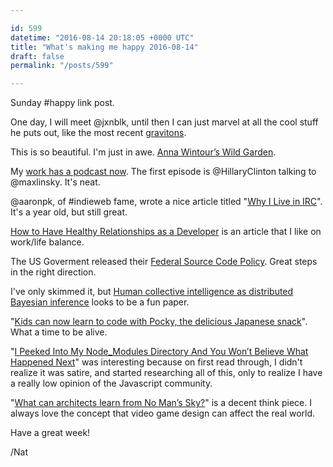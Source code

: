 ```yaml
---

id: 599
datetime: "2016-08-14 20:18:05 +0000 UTC"
title: "What's making me happy 2016-08-14"
draft: false
permalink: "/posts/599"

---
```


Sunday #happy link post.

One day, I will meet @jxnblk, until then I can just marvel at all the cool stuff he puts out, like the most recent [gravitons](https://github.com/jxnblk/gravitons).

This is so beautiful. I'm just in awe. [Anna Wintour’s Wild Garden](http://nyti.ms/2bdNt7q).

My [work has a podcast now](https://www.hillaryclinton.com/page/podcast/?ref=natops). The first episode is @HillaryClinton talking to @maxlinsky. It's neat.

@aaronpk, of #indieweb fame, wrote a nice article titled "[Why I Live in IRC](https://aaronparecki.com/2015/08/29/8/why-i-live-in-irc)". It's a year old, but still great.

[How to Have Healthy Relationships as a Developer](http://smo.nu/how-to-have-healthy-relationships-as-a-developer/) is an article that I like on work/life balance.

The US Goverment released their [Federal Source Code Policy](https://sourcecode.cio.gov/). Great steps in the right direction.

I've only skimmed it, but [Human collective intelligence as distributed Bayesian inference](http://arxiv.org/abs/1608.01987) looks to be a fun paper.

"[Kids can now learn to code with Pocky, the delicious Japanese snack](http://www.theverge.com/2016/8/5/12387456/glicode-pocky-coding-game-japan)". What a time to be alive.

"[I Peeked Into My Node_Modules Directory And You Won’t Believe What Happened Next](https://medium.com/friendship-dot-js/i-peeked-into-my-node-modules-directory-and-you-wont-believe-what-happened-next-b89f63d21558)" was interesting because on first read through, I didn't realize it was satire, and started researching all of this, only to realize I have a really low opinion of the Javascript community.

"[What can architects learn from No Man’s Sky?](https://killscreen.com/articles/can-architects-learn-no-mans-sky/)" is a decent think piece. I always love the concept that video game design can affect the real world.

Have a great week!

/Nat


